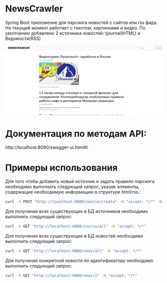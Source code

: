 # NewsCrawler

Spring Boot приложение для парсинга новостей с сайтов или rss фида.
На текущий момент работает с текстом, картинками и видео.
По умолчанию добавлено 2 источника новостей: tjournal(HTML) и Ведомости(RSS)

![Alt text](screenshot-crawler.JPG)

# Документация по методам API:

http://localhost:8080/swagger-ui.html#/

# Примеры использования
Для того чтобы добавить новый источник и задать правило парсинга необходимо выполнить следующий запрос, указав элементы, содержащие необходимую информацию в структуре html/rss.:
```sh
curl -X POST "http://localhost:8080/source/create" -H "accept: */*" -H "Content-Type: application/json" -d "{\"sourceName\":\"tjournal\",\"uri\":\"https://tjournal.ru/\",\"uriTag\":\".t-link\",\"contentType\":\"html\",\"newsContainerTag\":\".feed__item\",\"titleTag\":\".content-header__title\",\"descriptionTag\":\"div > div.content.content--short > div\",\"previewTag\":\"figure\",\"imagePreviewTag\":\".andropov_image\",\"imagePreviewAttribute\":\"data-image-src\",\"videoPreviewTag\":\".andropov_video\",\"videoPreviewAttribute\":\"data-video-mp4\",\"pubDateTag\":\"time\",\"pubDateAttribute\":\"data-date\",\"pubDateFormat\":\"timestamp\"}"
```

Для получения всех существующих в БД источников необходимо выполнить следующий запрос:
```sh
curl -X GET "http://localhost:8080/source/all" -H "accept: */*"
```

Для получения всех существующих в БД новостей необходимо выполнить следующий запрос:
```sh
curl -X GET "http://localhost:8080/news/all" -H "accept: */*"
```

Для получения конкретной новости по идентификатору необходимо выполнить следующий запрос:
```sh
curl -X GET "http://localhost:8080/news/1" -H "accept: */*"
```
